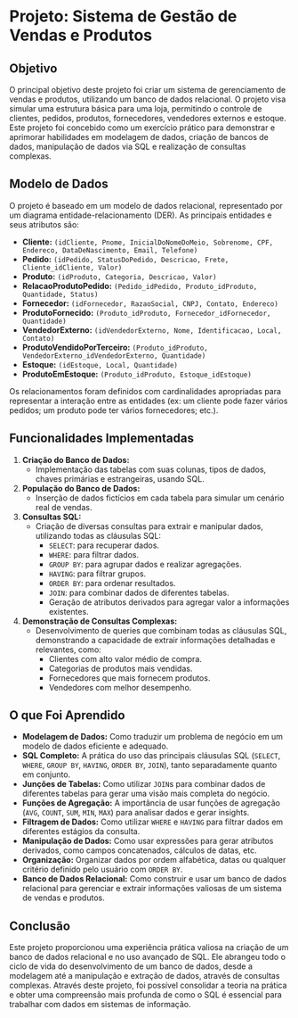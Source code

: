 
# Projeto: Sistema de Gestão de Vendas e Produtos

## Objetivo

O principal objetivo deste projeto foi criar um sistema de gerenciamento de vendas e produtos, utilizando um banco de dados relacional. O projeto visa simular uma estrutura básica para uma loja, permitindo o controle de clientes, pedidos, produtos, fornecedores, vendedores externos e estoque. Este projeto foi concebido como um exercício prático para demonstrar e aprimorar habilidades em modelagem de dados, criação de bancos de dados, manipulação de dados via SQL e realização de consultas complexas.

## Modelo de Dados

O projeto é baseado em um modelo de dados relacional, representado por um diagrama entidade-relacionamento (DER). As principais entidades e seus atributos são:

*   **Cliente:** `(idCliente, Pnome, InicialDoNomeDoMeio, Sobrenome, CPF, Endereco, DataDeNascimento, Email, Telefone)`
*   **Pedido:** `(idPedido, StatusDoPedido, Descricao, Frete, Cliente_idCliente, Valor)`
*   **Produto:** `(idProduto, Categoria, Descricao, Valor)`
*   **RelacaoProdutoPedido:** `(Pedido_idPedido, Produto_idProduto, Quantidade, Status)`
*   **Fornecedor:** `(idFornecedor, RazaoSocial, CNPJ, Contato, Endereco)`
*   **ProdutoFornecido:** `(Produto_idProduto, Fornecedor_idFornecedor, Quantidade)`
*   **VendedorExterno:** `(idVendedorExterno, Nome, Identificacao, Local, Contato)`
*   **ProdutoVendidoPorTerceiro:** `(Produto_idProduto, VendedorExterno_idVendedorExterno, Quantidade)`
*   **Estoque:** `(idEstoque, Local, Quantidade)`
*   **ProdutoEmEstoque:** `(Produto_idProduto, Estoque_idEstoque)`

Os relacionamentos foram definidos com cardinalidades apropriadas para representar a interação entre as entidades (ex: um cliente pode fazer vários pedidos; um produto pode ter vários fornecedores; etc.).

## Funcionalidades Implementadas

1.  **Criação do Banco de Dados:**
    *   Implementação das tabelas com suas colunas, tipos de dados, chaves primárias e estrangeiras, usando SQL.
2.  **População do Banco de Dados:**
    *   Inserção de dados fictícios em cada tabela para simular um cenário real de vendas.
3.  **Consultas SQL:**
    *   Criação de diversas consultas para extrair e manipular dados, utilizando todas as cláusulas SQL:
        *   `SELECT`: para recuperar dados.
        *   `WHERE`: para filtrar dados.
        *   `GROUP BY`: para agrupar dados e realizar agregações.
        *   `HAVING`: para filtrar grupos.
        *   `ORDER BY`: para ordenar resultados.
        *   `JOIN`: para combinar dados de diferentes tabelas.
        *   Geração de atributos derivados para agregar valor a informações existentes.
4.  **Demonstração de Consultas Complexas:**
    *   Desenvolvimento de queries que combinam todas as cláusulas SQL, demonstrando a capacidade de extrair informações detalhadas e relevantes, como:
        *   Clientes com alto valor médio de compra.
        *   Categorias de produtos mais vendidas.
        *   Fornecedores que mais fornecem produtos.
        *   Vendedores com melhor desempenho.

## O que Foi Aprendido

*   **Modelagem de Dados:** Como traduzir um problema de negócio em um modelo de dados eficiente e adequado.
*   **SQL Completo:** A prática do uso das principais cláusulas SQL (`SELECT`, `WHERE`, `GROUP BY`, `HAVING`, `ORDER BY`, `JOIN`), tanto separadamente quanto em conjunto.
*   **Junções de Tabelas:** Como utilizar `JOIN`s para combinar dados de diferentes tabelas para gerar uma visão mais completa do negócio.
*   **Funções de Agregação:** A importância de usar funções de agregação (`AVG`, `COUNT`, `SUM`, `MIN`, `MAX`) para analisar dados e gerar insights.
*   **Filtragem de Dados:** Como utilizar `WHERE` e `HAVING` para filtrar dados em diferentes estágios da consulta.
*   **Manipulação de Dados:** Como usar expressões para gerar atributos derivados, como campos concatenados, cálculos de datas, etc.
*   **Organização:** Organizar dados por ordem alfabética, datas ou qualquer critério definido pelo usuário com `ORDER BY`.
*  **Banco de Dados Relacional:** Como construir e usar um banco de dados relacional para gerenciar e extrair informações valiosas de um sistema de vendas e produtos.

## Conclusão

Este projeto proporcionou uma experiência prática valiosa na criação de um banco de dados relacional e no uso avançado de SQL. Ele abrangeu todo o ciclo de vida do desenvolvimento de um banco de dados, desde a modelagem até a manipulação e extração de dados, através de consultas complexas. Através deste projeto, foi possível consolidar a teoria na prática e obter uma compreensão mais profunda de como o SQL é essencial para trabalhar com dados em sistemas de informação.
